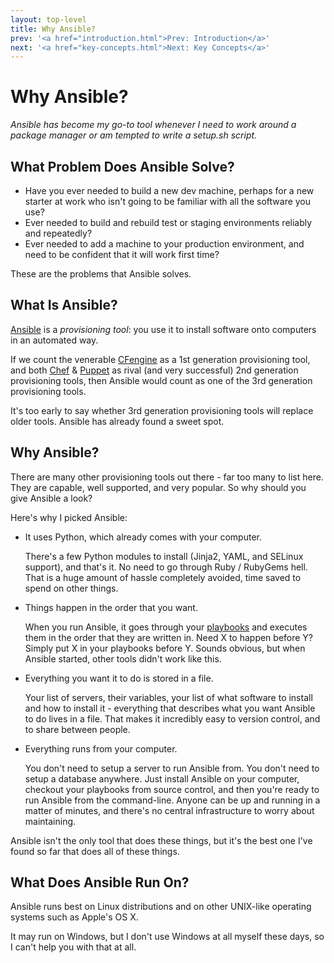 ```yaml
---
layout: top-level
title: Why Ansible?
prev: '<a href="introduction.html">Prev: Introduction</a>'
next: '<a href="key-concepts.html">Next: Key Concepts</a>'
---
```

# Why Ansible?

_Ansible has become my go-to tool whenever I need to work around a package manager or am tempted to write a setup.sh script._

## What Problem Does Ansible Solve?

* Have you ever needed to build a new dev machine, perhaps for a new starter at work who isn't going to be familiar with all the software you use?
* Ever needed to build and rebuild test or staging environments reliably and repeatedly?
* Ever needed to add a machine to your production environment, and need to be confident that it will work first time?

These are the problems that Ansible solves.

## What Is Ansible?

[Ansible](http://ansibleworks.com) is a _provisioning tool_: you use it to install software onto computers in an automated way.

If we count the venerable [CFengine](http://cfengine.com) as a 1st generation provisioning tool, and both [Chef](http://getchef.com) & [Puppet](http://puppetlabs.com) as rival (and very successful) 2nd generation provisioning tools, then Ansible would count as one of the 3rd generation provisioning tools.

It's too early to say whether 3rd generation provisioning tools will replace older tools. Ansible has already found a sweet spot.

## Why Ansible?

There are many other provisioning tools out there - far too many to list here.  They are capable, well supported, and very popular.  So why should you give Ansible a look?

Here's why I picked Ansible:

* It uses Python, which already comes with your computer.

  There's a few Python modules to install (Jinja2, YAML, and SELinux support), and that's it.  No need to go through Ruby / RubyGems hell.  That is a huge amount of hassle completely avoided, time saved to spend on other things.

* Things happen in the order that you want.

  When you run Ansible, it goes through your [playbooks](key-concepts.html#playbooks) and executes them in the order that they are written in.  Need X to happen before Y?  Simply put X in your playbooks before Y.  Sounds obvious, but when Ansible started, other tools didn't work like this.

* Everything you want it to do is stored in a file.

  Your list of servers, their variables, your list of what software to install and how to install it - everything that describes what you want Ansible to do lives in a file.  That makes it incredibly easy to version control, and to share between people.

* Everything runs from your computer.

  You don't need to setup a server to run Ansible from.  You don't need to setup a database anywhere.  Just install Ansible on your computer, checkout your playbooks from source control, and then you're ready to run Ansible from the command-line.  Anyone can be up and running in a matter of minutes, and there's no central infrastructure to worry about maintaining.

Ansible isn't the only tool that does these things, but it's the best one I've found so far that does all of these things.

## What Does Ansible Run On?

Ansible runs best on Linux distributions and on other UNIX-like operating systems such as Apple's OS X.

It may run on Windows, but I don't use Windows at all myself these days, so I can't help you with that at all.

